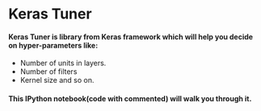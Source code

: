 # Keras Tuner

#### Keras Tuner is library from Keras framework which will help you decide on hyper-parameters like:
- Number of units in layers.
- Number of filters
- Kernel size and so on.

#### This IPython notebook(code with commented) will walk you through it.
